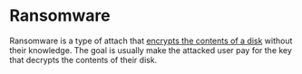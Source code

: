 # Ransomware
Ransomware is a type of attach that [encrypts the contents of a disk](./CS50x_Full-Disk-Encryption.md) without their knowledge. The goal is usually make the attacked user pay for the key that decrypts the contents of their disk.
